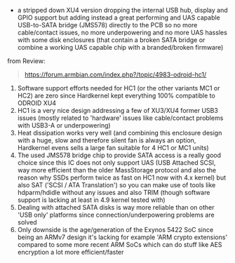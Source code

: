 -  a stripped down XU4 version dropping the internal USB hub, display and GPIO support but adding instead a great performing and UAS capable USB-to-SATA bridge (JMS578) directly to the PCB so no more cable/contact issues, no more underpowering and no more UAS hassles with some disk enclosures (that contain a broken SATA bridge or combine a working UAS capable chip with a branded/broken firmware)

from Review:
> https://forum.armbian.com/index.php?/topic/4983-odroid-hc1/

1. Software support efforts needed for HC1 (or the other variants MC1 or HC2) are zero since Hardkernel kept everything 100% compatible to ODROID XU4
1. HC1 is a very nice design addressing a few of XU3/XU4 former USB3 issues (mostly related to 'hardware' issues like cable/contact problems with USB3-A or underpowering)
1. Heat dissipation works very well (and combining this enclosure design with a huge, slow and therefore silent fan is always an option, Hardkernel evens sells a large fan suitable for 4 HC1 or MC1 units)
1. The used JMS578 bridge chip to provide SATA access is a really good choice since this IC does not only support UAS (USB Attached SCSI, way more efficient than the older MassStorage protocol and also the reason why SSDs perform twice as fast on HC1 now with 4.x kernel) but also SAT ('SCSI / ATA Translation') so you can make use of tools like hdparm/hdidle without any issues and also TRIM (though software support is lacking at least in 4.9 kernel tested with)
1. Dealing with attached SATA disks is way more reliable than on other 'USB only' platforms since connection/underpowering problems are solved
1. Only downside is the age/generation of the Exynos 5422 SoC since being an ARMv7 design it's lacking for example 'ARM crypto extensions' compared to some more recent ARM SoCs which can do stuff like AES encryption a lot more efficient/faster
